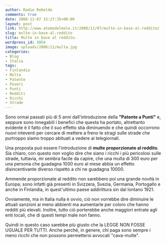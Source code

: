 ```yaml
---
author: Radio Rebelde
comments: true
date: 2008-11-07 15:27:35+00:00
layout: post
link: http://www.atomodelmale.it/2008/11/07/multe-in-base-al-reddito/
slug: multe-in-base-al-reddito
title: Multe in base al reddito.
wordpress_id: 3054
image: uploads/2008/11/multa.jpg
categories:
- Blog
- Italia
tags:
- Finlandia
- Multa
- Patente
- Poveri
- Punti
- Redditi
- Ricchi
- Strade
---
```


Sono ormai passati più di 5 anni dall'introduzione della **"Patente a Punti"** e, seppure sono innegabili i benefici che questa ha portato, altrettanto evidente è il fatto che il suo effetto stia diminuendo e che quindi occorrono nuovi inteventi per cercare di mettere a freno le stragi sulle strade che purtroppo siamo troppo abituati a vedere ai telegiornali.

Una proposta può essere l'introduzione di **multe proporzionate al reddito**. Sia chiaro, con questo non voglio dire che siano i ricchi i più pericolosi sulle strade, tuttavia, mi sembra facile da capire, che una multa di 300 euro per una persona che guadagna 1000 euro al mese abbia un effetto disincentivante diverso rispetto a chi ne guadagna 10000.

Ammende proporzionate al reddito non sarebbero poi una grande novità in Europa; sono infatti già presenti in Svizzera, Svezia, Germania, Portogallo e anche in Finlandia, in quest'ultimo paese addirittura sin dal lontano 1921.

Ovviamente, ma in Italia nulla è ovvio, ciò non vorrebbe dire diminuire le attuali sanzioni ai meno abbienti ma aumentarle per coloro che hanno redditi più elevati. Inoltre, tutto ciò porterebbe anche maggiori entrate agli enti locali, che di questi tempi male non fanno.

Quindi in questo caso sarebbe più giusto che la LEGGE NON FOSSE UGUALE PER TUTTI. Anche perchè, in genere, chi paga sono sempre i meno ricchi che non possono permettersi avvocati "cava-multe".
